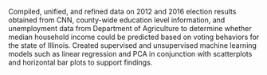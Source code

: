 Compiled, unified, and refined data on 2012 and 2016 election results obtained from CNN, county-wide education level information, and unemployment data from Department of Agriculture to determine whether median household income could be predicted based on voting behaviors for the state of Illinois. Created supervised and unsupervised machine learning models such as linear regression and PCA in conjunction with scatterplots and horizontal bar plots to support findings.
